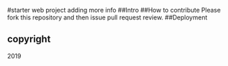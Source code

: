 #starter web project
adding more info
##Intro
##How to contribute
Please fork this repository and then issue pull request review.
##Deployment

## copyright
2019